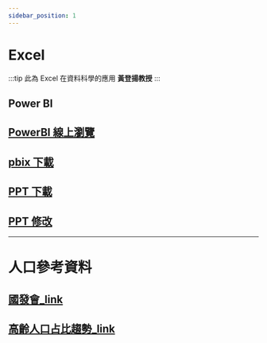 ```yaml
---
sidebar_position: 1
---
```


# Excel

:::tip
此為 Excel 在資料科學的應用 **黃登揚教授**
:::

## Power BI

## [PowerBI 線上瀏覽](https://brid.gq/p)

## [pbix 下載](https://brid.gq/p-f)

## [PPT 下載](https://brid.gq/ex)

## [PPT 修改](https://brid.gq/finalppt)

---

# 人口參考資料

## [國發會\_link](https://www.ndc.gov.tw/Content_List.aspx?n=D527207EEEF59B9B)

## [高齡人口占比趨勢\_link](https://pop-proj.ndc.gov.tw/chart.aspx?c=10&uid=66&pid=60)
